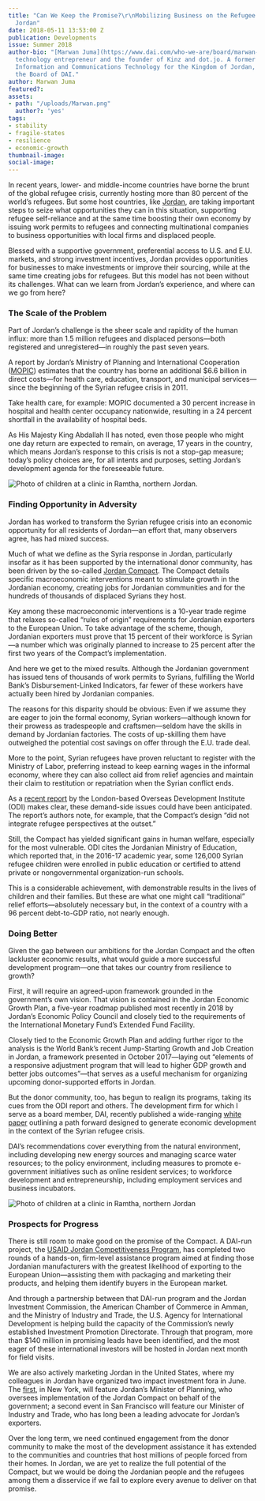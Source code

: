 ```yaml
---
title: "Can We Keep the Promise?\r\nMobilizing Business on the Refugee Frontline in
  Jordan"
date: 2018-05-11 13:53:00 Z
publication: Developments
issue: Summer 2018
author-bio: "[Marwan Juma](https://www.dai.com/who-we-are/board/marwan-juma) is a
  technology entrepreneur and the founder of Kinz and dot.jo. A former Minister of
  Information and Communications Technology for the Kingdom of Jordan, he serves on
  the Board of DAI."
author: Marwan Juma
featured?: 
assets:
- path: "/uploads/Marwan.png"
  author?: 'yes'
tags:
- stability
- fragile-states
- resilience
- economic-growth
thumbnail-image:
social-image:
---
```


In recent years, lower- and middle-income countries have borne the brunt of the global refugee crisis, currently hosting more than 80 percent of the world’s refugees. But some host countries, like [Jordan](http://dai-global-developments.com/articles/calculating-syrian-refugee-crisis-fiscal-crisis/), are taking important steps to seize what opportunities they can in this situation, supporting refugee self-reliance and at the same time boosting their own economy by issuing work permits to refugees and connecting multinational companies to business opportunities with local firms and displaced people.




Blessed with a supportive government, preferential access to U.S. and E.U. markets, and strong investment incentives, Jordan provides opportunities for businesses to make investments or improve their sourcing, while at the same time creating jobs for refugees. But this model has not been without its challenges. What can we learn from Jordan’s experience, and where can we go from here?  

### The Scale of the Problem

Part of Jordan’s challenge is the sheer scale and rapidity of the human influx: more than 1.5 million refugees and displaced persons—both registered and unregistered—in roughly the past seven years.

A report by Jordan’s Ministry of Planning and International Cooperation ([MOPIC](https://jordan.gov.jo/wps/portal/Home/GovernmentEntities/Ministries/Ministry/Ministry%20of%20Planning%20and%20International%20Cooperation?nameEntity=Ministry%20of%20Planning%20and%20International%20Cooperation&entityType=ministry)) estimates that the country has borne an additional $6.6 billion in direct costs—for health care, education, transport, and municipal services—since the beginning of the Syrian refugee crisis in 2011.

Take health care, for example: MOPIC documented a 30 percent increase in hospital and health center occupancy nationwide, resulting in a 24 percent shortfall in the availability of hospital beds.

As His Majesty King Abdallah II has noted, even those people who might one day return are expected to remain, on average, 17 years in the country, which means Jordan’s response to this crisis is not a stop-gap measure; today’s policy choices are, for all intents and purposes, setting Jordan’s development agenda for the foreseeable future. 

![Photo of children at a clinic in Ramtha, northern Jordan.](/uploads/jordan_refugees.jpg "Children from Syria at a clinic in Ramatha, northern Jordan. (Photo: Russell Watkins, U.K. Department for International Development.") 

### Finding Opportunity in Adversity

Jordan has worked to transform the Syrian refugee crisis into an economic opportunity for all residents of Jordan—an effort that, many observers agree, has had mixed success.
 
Much of what we define as the Syria response in Jordan, particularly insofar as it has been supported by the international donor community, has been driven by the so-called [Jordan Compact](https://reliefweb.int/report/jordan/jordan-compact-new-holistic-approach-between-hashemite-kingdom-jordan-and). The Compact details specific macroeconomic interventions meant to stimulate growth in the Jordanian economy, creating jobs for Jordanian communities and for the hundreds of thousands of displaced Syrians they host. 

Key among these macroeconomic interventions is a 10-year trade regime that relaxes so-called “rules of origin” requirements for Jordanian exporters to the European Union. To take advantage of the scheme, though, Jordanian exporters must prove that 15 percent of their workforce is Syrian—a number which was originally planned to increase to 25 percent after the first two years of the Compact’s implementation. 

And here we get to the mixed results. Although the Jordanian government has issued tens of thousands of work permits to Syrians, fulfilling the World Bank’s Disbursement-Linked Indicators, far fewer of these workers have actually been hired by Jordanian companies. 

The reasons for this disparity should be obvious: Even if we assume they are eager to join the formal economy, Syrian workers—although known for their prowess as tradespeople and craftsmen—seldom have the skills in demand by Jordanian factories. The costs of up-skilling them have outweighed the potential cost savings on offer through the E.U. trade deal. 

More to the point, Syrian refugees have proven reluctant to register with the Ministry of Labor, preferring instead to keep earning wages in the informal economy, where they can also collect aid from relief agencies and maintain their claim to restitution or repatriation when the Syrian conflict ends. 

As a [recent report](https://www.odi.org/publications/11045-jordan-compact-lessons-learnt-and-implications-future-refugee-compacts) by the London-based Overseas Development Institute (ODI) makes clear, these demand-side issues could have been anticipated. The report’s authors note, for example, that the Compact’s design “did not integrate refugee perspectives at the outset.” 

Still, the Compact has yielded significant gains in human welfare, especially for the most vulnerable. ODI cites the Jordanian Ministry of Education, which reported that, in the 2016-17 academic year, some 126,000 Syrian refugee children were enrolled in public education or certified to attend private or nongovernmental organization-run schools. 

This is a considerable achievement, with demonstrable results in the lives of children and their families. But these are what one might call “traditional” relief efforts—absolutely necessary but, in the context of a country with a 96 percent debt-to-GDP ratio, not nearly enough. 

### Doing Better

Given the gap between our ambitions for the Jordan Compact and the often lackluster economic results, what would guide a more successful development program—one that takes our country from resilience to growth?

First, it will require an agreed-upon framework grounded in the government’s own vision. That vision is contained in the Jordan Economic Growth Plan, a five-year roadmap published most recently in 2018 by Jordan’s Economic Policy Council and closely tied to the requirements of the International Monetary Fund’s Extended Fund Facility. 

Closely tied to the Economic Growth Plan and adding further rigor to the analysis is the World Bank’s recent Jump-Starting Growth and Job Creation in Jordan, a framework presented in October 2017—laying out “elements of a responsive adjustment program that will lead to higher GDP growth and better jobs outcomes”—that serves as a useful mechanism for organizing upcoming donor-supported efforts in Jordan. 

But the donor community, too, has begun to realign its programs, taking its cues from the ODI report and others. The development firm for which I serve as a board member, DAI, recently published a wide-ranging [white paper](https://www.dai.com/news/white-paper-offers-development-ideas-for-jordan-in-light-of-refugee-surge) outlining a path forward designed to generate economic development in the context of the Syrian refugee crisis.

DAI’s recommendations cover everything from the natural environment, including developing new energy sources and managing scarce water resources; to the policy environment, including measures to promote e-government initiatives such as online resident services; to workforce development and entrepreneurship, including employment services and business incubators.

![Photo of children at a clinic in Ramtha, northern Jordan](/uploads/jordan_refugees2.jpg "A woman from Homs, Syria, now a refugee in neighboring Lebanon. (Photo: Russell Watkins, U.K. Department for International Development).") 

### Prospects for Progress

There is still room to make good on the promise of the Compact. A DAI-run project, the [USAID Jordan Competitiveness Program](https://www.dai.com/our-work/projects/jordan-competitiveness-program-jcp), has completed two rounds of a hands-on, firm-level assistance program aimed at finding those Jordanian manufacturers with the greatest likelihood of exporting to the European Union—assisting them with packaging and marketing their products, and helping them identify buyers in the European market. 

And through a partnership between that DAI-run program and the Jordan Investment Commission, the American Chamber of Commerce in Amman, and the Ministry of Industry and Trade, the U.S. Agency for International Development is helping build the capacity of the Commission’s newly established Investment Promotion Directorate. Through that program, more than $140 million in promising leads have been identified, and the most eager of these international investors will be hosted in Jordan next month for field visits. 

We are also actively marketing Jordan in the United States, where my colleagues in Jordan have organized two impact investment fora in June. The [first](https://www.connect.jo/jordan-impact-investment-forum-nyc/), in New York, will feature Jordan’s Minister of Planning, who oversees implementation of the Jordan Compact on behalf of the government; a second event in San Francisco will feature our Minister of Industry and Trade, who has long been a leading advocate for Jordan’s exporters. 

Over the long term, we need continued engagement from the donor community to make the most of the development assistance it has extended to the communities and countries that host millions of people forced from their homes. In Jordan, we are yet to realize the full potential of the Compact, but we would be doing the Jordanian people and the refugees among them a disservice if we fail to explore every avenue to deliver on that promise.
